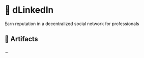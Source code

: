 # 🤝 dLinkedIn

Earn reputation in a decentralized social network for professionals

## 🔗 Artifacts

...

